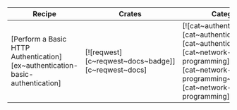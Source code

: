 | Recipe | Crates | Categories |
|--------|--------|------------|
| [Perform a Basic HTTP Authentication][ex~authentication-basic-authentication] | [![reqwest][c~reqwest~docs~badge]][c~reqwest~docs] | [![cat~authentication][cat~authentication~badge]][cat~authentication] [![cat~network-programming][cat~network-programming~badge]][cat~network-programming] |
